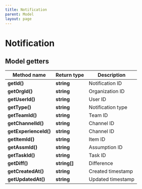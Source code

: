```yaml
---
title: Notification
parent: Model
layout: page
---
```


# Notification

## Model getters

Method name | Return type | Description
------------ | ------------- | -------------
**getId()** | **string** | Notification ID
**getOrgId()** | **string** | Organization ID
**getUserId()** | **string** | User ID
**getType()** | **string** | Notification type
**getTeamId()** | **string** | Team ID
**getChannelId()** | **string** | Channel ID
**getExperienceId()** | **string** | Channel ID
**getItemId()** | **string** | Item ID
**getAssmId()** | **string** | Assumption ID
**getTaskId()** | **string** | Task ID
**getDiff()** | **string[]** | Difference
**getCreatedAt()** | **string** | Created timestamp
**getUpdatedAt()** | **string** | Updated timestamp

